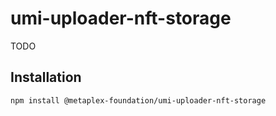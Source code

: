 # umi-uploader-nft-storage

TODO

## Installation

```sh
npm install @metaplex-foundation/umi-uploader-nft-storage
```
